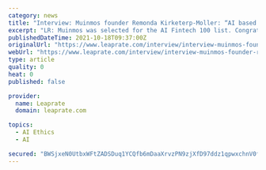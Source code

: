 ```yaml
---
category: news
title: "Interview: Muinmos founder Remonda Kirketerp-Moller: “AI based solutions are here to stay, and become the sector’s standard”"
excerpt: "LR: Muinmos was selected for the AI Fintech 100 list. Congratulations! Can you tell us what the AI Fintech 100 list is and why is it important to be included in"
publishedDateTime: 2021-10-18T09:37:00Z
originalUrl: "https://www.leaprate.com/interview/interview-muinmos-founder-remonda-kirketerp-moller-ai-based-solutions-are-here-to-stay-and-become-the-sectors-standard/"
webUrl: "https://www.leaprate.com/interview/interview-muinmos-founder-remonda-kirketerp-moller-ai-based-solutions-are-here-to-stay-and-become-the-sectors-standard/"
type: article
quality: 0
heat: 0
published: false

provider:
  name: Leaprate
  domain: leaprate.com

topics:
  - AI Ethics
  - AI

secured: "BWSjxeN0UtbxWFtZADSDuq1YCQfb6mDaaXrvzPN9zjXfD97ddz1qpwxchnV0fqQiYTld4Kh2O/xGNenRR2LrvP27AmQPTa8weI+Pb7HNaYSrERp2jced05UhMWCIzDI/S2CM9Le7/a/rG5yxdfERUSaGVn3ACrroHpMDF9QUPqfexhcVIScasoCESyqsRMlv3OrFpJ0jrcjGkGktnIPEXkU+xiWb/PKHBXnN6Pm4L4K3gU4/O7PG74YlZ0ik5MkVuPIilyi1UfI+VRhuvLOWH2S1/tBDZGnYEU0B+kFpIpsCgk+I+OWE14kEWzVBJJT3A0vm9n3bvkrj4YMHAP2VyJz1lU6ir0R7GqxtAINlfcY=;4qIVgmbwOb9sqmhEeh31oQ=="
---
```


